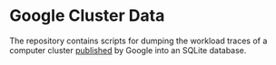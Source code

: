 # Google Cluster Data

The repository contains scripts for dumping the workload traces of a computer
cluster [published][1] by Google into an SQLite database.

[1]: https://github.com/google/cluster-data
